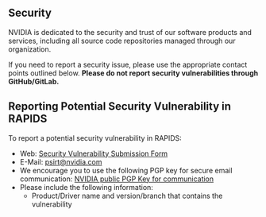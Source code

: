  ## Security

NVIDIA is dedicated to the security and trust of our software products and services, including all source code repositories managed through our organization.

If you need to report a security issue, please use the appropriate contact points outlined below. **Please do not report security vulnerabilities through GitHub/GitLab.**

## Reporting Potential Security Vulnerability in RAPIDS

To report a potential security vulnerability in RAPIDS:
- Web: [Security Vulnerability Submission Form](https://www.nvidia.com/object/submit-security-vulnerability.html)
- E-Mail: psirt@nvidia.com
- We encourage you to use the following PGP key for secure email communication: [NVIDIA public PGP Key for communication](https://www.nvidia.com/en-us/security/pgp-key)
- Please include the following information:
   	 - Product/Driver name and version/branch that contains the vulnerability
